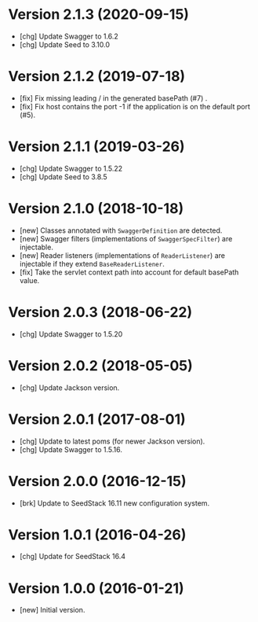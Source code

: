 # Version 2.1.3 (2020-09-15)

* [chg] Update Swagger to 1.6.2
* [chg] Update Seed to 3.10.0

# Version 2.1.2 (2019-07-18)

* [fix] Fix missing leading / in the generated basePath (#7) .
* [fix] Fix host contains the port -1 if the application is on the default port (#5). 

# Version 2.1.1 (2019-03-26)

* [chg] Update Swagger to 1.5.22
* [chg] Update Seed to 3.8.5

# Version 2.1.0 (2018-10-18)

* [new] Classes annotated with `SwaggerDefinition` are detected.
* [new] Swagger filters (implementations of `SwaggerSpecFilter`) are injectable.  
* [new] Reader listeners (implementations of `ReaderListener`) are injectable if they extend `BaseReaderListener`.
* [fix] Take the servlet context path into account for default basePath value.

# Version 2.0.3 (2018-06-22)

* [chg] Update Swagger to 1.5.20

# Version 2.0.2 (2018-05-05)

* [chg] Update Jackson version.

# Version 2.0.1 (2017-08-01)

* [chg] Update to latest poms (for newer Jackson version).
* [chg] Update Swagger to 1.5.16.

# Version 2.0.0 (2016-12-15)

* [brk] Update to SeedStack 16.11 new configuration system.

# Version 1.0.1 (2016-04-26)

* [chg] Update for SeedStack 16.4

# Version 1.0.0 (2016-01-21)

* [new] Initial version.

